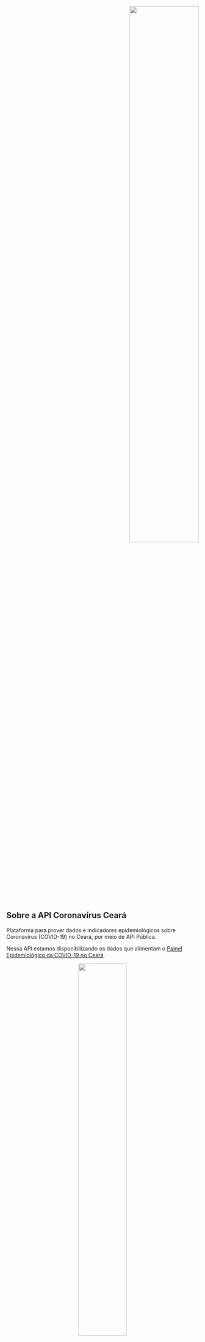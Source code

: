 <p align="right">
  <img src="https://coronavirus.ceara.gov.br/wp-content/uploads/2020/03/Logo-Corona-Logo-SesaCe.png" width="60%" float="left" />
</p>

## Sobre a API Coronavírus Ceará

Plataforma para prover dados e indicadores epidemiológicos sobre Coronavírus (COVID-19) no Ceará, por meio de API Pública.

Nessa API estamos disponibilizando os dados que alimentam o [Painel Epidemiológico da COVID-19 no Ceará](https://coronavirus.ceara.gov.br/painel).
<p align="center">
  <img src="https://user-images.githubusercontent.com/89998/78218337-0076f800-7494-11ea-8c57-2d7eea57df89.png" width="50%">
</p>

## Endpoints

#### https://dev.org.br/api/casos-novos-ceara-por-dia
Retorna a quantidade novos casos por dia no Ceará
```
{
    "id":1,
    "data":"2020-03-15",
    "qtdnovoscasos":3
}
```

#### https://dev.org.br/api/casos-ceara-por-dia
Retorna a quantidade de casos por dia no Ceará (municipios)

#### https://dev.org.br/api/quantidade-casos-confirmados-por-municipio
Retorna a quantidade de casos por situação confirmada e por município no Ceará

#### https://dev.org.br/api/casos-ceara-internados
Retorna situação dos internados no Ceará

#### https://dev.org.br/api/internados-por-unidade-de-saude
Retorna internados por unidade de saúde no Ceará [Necessário token]



### Rotas para os Gráficos

  * https://dev.org.br/dash/casos-por-dia - Gráfico em Linha mostrando o quantitativo de novos casos por dia.

  * https://dev.org.br/dash/curva-epidemiologica - Gráfico em linha mostrando o quantidade de casos acumulados por dia

  * https://dev.org.br/dash/tabela-casos-por-municipio - Tabela descitiva com cada caso por município.

  * https://dev.org.br/dash/rosca-casos-por-municipio - Gráfico circular com cada caso confirmado por município.

  * https://dev.org.br/dash/casos-curvas - Conjunto composto pelo Gráfico Linear de novos casos por dia e o gráfico linear da curva Epidemiológica.

## Retorno .csv
Adicionar '/csv' no final da url, exemplo https://dev.org.br/api/casos-novos-ceara-por-dia/csv



# Servidor de desenvolvimento 🚀🚀

Clonando o projeto

```
git clone https://github.com/EscolaDeSaudePublica/cearacoronaapi.git
```


Entrar o diretório

```
cd cearacoronaapi
```

Em seguida executar o comando

```
docker-compose up
```

Ao executar o comando acima, será criado 3 containers
- cearacoronaapi_php-fpm
- postgres:11.1-alpine
- nginx:alpine

Acessar o container 'cearacoronaapi_php-fpm'
```
docker exec -it cearacoronaapi_php-fpm bash
```

Dentro do container acessar o diretório o /application
```
cd /application
```

Instalar dependência do Laravel
```
composer install
```

Configurar os parametros no arquivo .env (banco, token) https://laravel.com/docs/7.x#configuration

```
cp .env.example .env
```

Gerar Application Key
```
php artisan key:generate
```

Para servir a aplicação na parte de gráficos você precisará:


* Instalar as dependências do Node.
```
npm install

```
ou se estiver utilizando o Yarn como seu gerenciador de pacotes
```
yarn install
```

* Servir a aplicação para o desenvolvimento.
```
npm run watch
```
```
yarn watch
```

<p align="center">
  <img src="https://coronavirus.ceara.gov.br/wp-content/uploads/2020/03/logo_espce_gov-1.png" width="40%" float="center"/>
</p>
